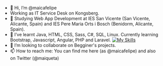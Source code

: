 - 👋 Hi, I’m @maicafelipe
- Working as IT Service Desk on Kongsberg.
- 👀 Studying Web App Development at IES San Vicente (San Vicente, Alicante, Spain) and IES Pere Maria Orts i Bosch (Benidorm, Alicante, Spain).
- 🌱 I’ve learnt Java, HTML, CSS, Sass, C#, SQL, Linux. Currently learning Bootstrap, Javascript, Angular, PHP and Laravel.
[![My Skills](https://skillicons.dev/icons?i=windows,linux,vscode,java,html,css,sass,cs,sqlite,bootstrap,js,angular,php,laravel)](https://skillicons.dev)
- 💞️ I’m looking to collaborate on Begginer's projects.
- 📫 How to reach me: You can find me here (as @maicafelipe) and also on Twitter (@maiqueta)
